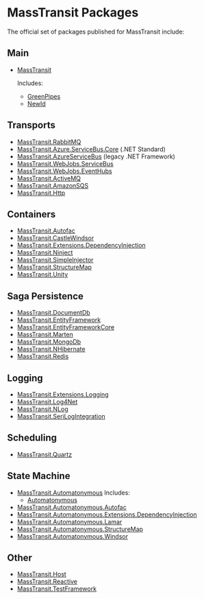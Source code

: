 # MassTransit Packages

The official set of packages published for MassTransit include:

## Main

* [MassTransit](https://nuget.org/packages/MassTransit/)

  Includes:
  * [GreenPipes](https://nuget.org/packages/GreenPipes/)
  * [NewId](https://nuget.org/packages/NewId/)

## Transports

* [MassTransit.RabbitMQ](https://nuget.org/packages/MassTransit.RabbitMQ/)
* [MassTransit.Azure.ServiceBus.Core](https://nuget.org/packages/MassTransit.Azure.ServiceBus.Core/) (.NET Standard)
* [MassTransit.AzureServiceBus](https://nuget.org/packages/MassTransit.AzureServiceBus/) (legacy .NET Framework)
* [MassTransit.WebJobs.ServiceBus](https://nuget.org/packages/MassTransit.WebJobs.ServiceBus/)
* [MassTransit.WebJobs.EventHubs](https://nuget.org/packages/MassTransit.WebJobs.EventHubs/)
* [MassTransit.ActiveMQ](https://nuget.org/packages/MassTransit.ActiveMQ/)
* [MassTransit.AmazonSQS](https://nuget.org/packages/MassTransit.AmazonSQS/)
* [MassTransit.Http](https://nuget.org/packages/MassTransit.Http/)

## Containers

* [MassTransit.Autofac](https://nuget.org/packages/MassTransit.Autofac/)
* [MassTransit.CastleWindsor](https://nuget.org/packages/MassTransit.CastleWindsor/)
* [MassTransit.Extensions.DependencyInjection](https://nuget.org/packages/MassTransit.Extensions.DependencyInjection/)
* [MassTransit.Ninject](https://nuget.org/packages/MassTransit.Ninject/)
* [MassTransit.SimpleInjector](https://nuget.org/packages/MassTransit.SimpleInjector/)
* [MassTransit.StructureMap](https://nuget.org/packages/MassTransit.StructureMap/)
* [MassTransit.Unity](https://nuget.org/packages/MassTransit.Unity/)

## Saga Persistence

* [MassTransit.DocumentDb](https://nuget.org/packages/MassTransit.DocumentDb/)
* [MassTransit.EntityFramework](https://nuget.org/packages/MassTransit.EntityFramework/)
* [MassTransit.EntityFrameworkCore](https://nuget.org/packages/MassTransit.EntityFrameworkCore/)
* [MassTransit.Marten](https://nuget.org/packages/MassTransit.Marten/)
* [MassTransit.MongoDb](https://nuget.org/packages/MassTransit.MongoDb/)
* [MassTransit.NHibernate](https://nuget.org/packages/MassTransit.NHibernate/)
* [MassTransit.Redis](https://nuget.org/packages/MassTransit.Redis/)

## Logging

* [MassTransit.Extensions.Logging](https://nuget.org/packages/MassTransit.Extensions.Logging/)
* [MassTransit.Log4Net](https://nuget.org/packages/MassTransit.Log4Net/)
* [MassTransit.NLog](https://nuget.org/packages/MassTransit.NLog/)
* [MassTransit.SeriLogIntegration](https://www.nuget.org/packages/MassTransit.SeriLogIntegration/)

## Scheduling

* [MassTransit.Quartz](https://nuget.org/packages/MassTransit.Quartz/)

## State Machine

* [MassTransit.Automatonymous](https://nuget.org/packages/MassTransit.Automatonymous/)
  Includes:
  * [Automatonymous](https://nuget.org/packages/Automatonymous/)
* [MassTransit.Automatonymous.Autofac](https://nuget.org/packages/MassTransit.Automatonymous.Autofac/)
* [MassTransit.Automatonymous.Extensions.DependencyInjection](https://nuget.org/packages/MassTransit.Automatonymous.Extensions.DependencyInjection/)
* [MassTransit.Automatonymous.Lamar](https://nuget.org/packages/MassTransit.Automatonymous.Lamar/)
* [MassTransit.Automatonymous.StructureMap](https://nuget.org/packages/MassTransit.Automatonymous.StructureMap/)
* [MassTransit.Automatonymous.Windsor](https://nuget.org/packages/MassTransit.Automatonymous.Windsor/)

## Other

* [MassTransit.Host](https://nuget.org/packages/MassTransit.Host/)
* [MassTransit.Reactive](https://nuget.org/packages/MassTransit.Reactive/)
* [MassTransit.TestFramework](https://nuget.org/packages/MassTransit.TestFramework/)
